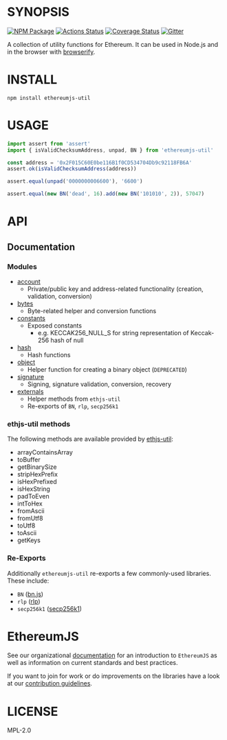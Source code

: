 # SYNOPSIS

[![NPM Package](https://img.shields.io/npm/v/ethereumjs-util.svg)](https://www.npmjs.org/package/ethereumjs-util)
[![Actions Status](https://github.com/ethereumjs/ethereumjs-util/workflows/Build/badge.svg)](https://github.com/ethereumjs/ethereumjs-util/actions)
[![Coverage Status](https://img.shields.io/coveralls/ethereumjs/ethereumjs-util.svg)](https://coveralls.io/r/ethereumjs/ethereumjs-util)
[![Gitter](https://img.shields.io/gitter/room/ethereum/ethereumjs-lib.svg)](https://gitter.im/ethereum/ethereumjs-lib)

A collection of utility functions for Ethereum. It can be used in Node.js and in the browser with [browserify](http://browserify.org/).

# INSTALL

`npm install ethereumjs-util`

# USAGE

```js
import assert from 'assert'
import { isValidChecksumAddress, unpad, BN } from 'ethereumjs-util'

const address = '0x2F015C60E0be116B1f0CD534704Db9c92118FB6A'
assert.ok(isValidChecksumAddress(address))

assert.equal(unpad('0000000006600'), '6600')

assert.equal(new BN('dead', 16).add(new BN('101010', 2)), 57047)
```

# API

## Documentation

### Modules

- [account](docs/modules/_account_.md)
  - Private/public key and address-related functionality (creation, validation, conversion)
- [bytes](docs/modules/_bytes_.md)
  - Byte-related helper and conversion functions
- [constants](docs/modules/_constants_.md)
  - Exposed constants
    - e.g. KECCAK256_NULL_S for string representation of Keccak-256 hash of null
- [hash](docs/modules/_hash_.md)
  - Hash functions
- [object](docs/modules/_object_.md)
  - Helper function for creating a binary object (`DEPRECATED`)
- [signature](docs/modules/_signature_.md)
  - Signing, signature validation, conversion, recovery
- [externals](docs/modules/_externals_.md)
  - Helper methods from `ethjs-util`
  - Re-exports of `BN`, `rlp`, `secp256k1`

### ethjs-util methods

The following methods are available provided by [ethjs-util](https://github.com/ethjs/ethjs-util):

- arrayContainsArray
- toBuffer
- getBinarySize
- stripHexPrefix
- isHexPrefixed
- isHexString
- padToEven
- intToHex
- fromAscii
- fromUtf8
- toUtf8
- toAscii
- getKeys

### Re-Exports

Additionally `ethereumjs-util` re-exports a few commonly-used libraries. These include:

- `BN` ([bn.js](https://github.com/indutny/bn.js))
- `rlp` ([rlp](https://github.com/ethereumjs/rlp))
- `secp256k1` ([secp256k1](https://github.com/cryptocoinjs/secp256k1-node/))

# EthereumJS

See our organizational [documentation](https://ethereumjs.readthedocs.io) for an introduction to `EthereumJS` as well as information on current standards and best practices.

If you want to join for work or do improvements on the libraries have a look at our [contribution guidelines](https://ethereumjs.readthedocs.io/en/latest/contributing.html).

# LICENSE

MPL-2.0
